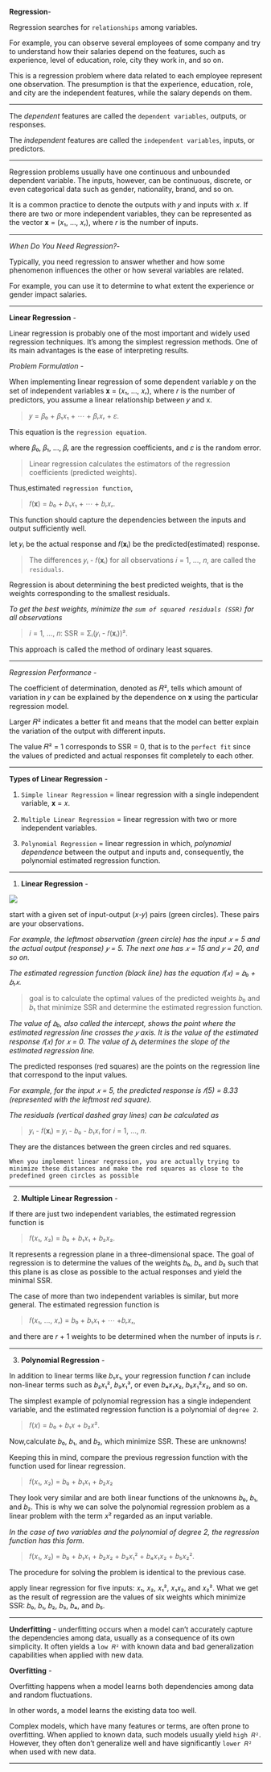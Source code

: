 **Regression**-

Regression searches for `relationships` among variables.

For example, you can observe several employees of some company and try to understand how their salaries depend on the features, such as experience, level of education, role, city they work in, and so on.

This is a regression problem where data related to each employee represent one observation. The presumption is that the experience, education, role, and city are the independent features, while the salary depends on them.
***

The *dependent* features are called the `dependent variables`, outputs, or responses.

The *independent* features are called the `independent variables`, inputs, or predictors.

***
Regression problems usually have one continuous and unbounded dependent variable. The inputs, however, can be continuous, discrete, or even categorical data such as gender, nationality, brand, and so on.

It is a common practice to denote the outputs with 𝑦 and inputs with 𝑥. If there are two or more independent variables, they can be represented as the vector 𝐱 = (𝑥₁, …, 𝑥ᵣ), where 𝑟 is the number of inputs.
***

*When Do You Need Regression?*-

Typically, you need regression to answer whether and how some phenomenon influences the other or how several variables are related.

For example, you can use it to determine to what extent the experience or gender impact salaries.
***

**Linear Regression** - 

Linear regression is probably one of the most important and widely used regression techniques. It’s among the simplest regression methods. One of its main advantages is the ease of interpreting results.

*Problem Formulation* - 

When implementing linear regression of some dependent variable 𝑦 on the set of independent variables 𝐱 = (𝑥₁, …, 𝑥ᵣ), where 𝑟 is the number of predictors, you assume a linear relationship between 𝑦 and x.

>𝑦 = 𝛽₀ + 𝛽₁𝑥₁ + ⋯ + 𝛽ᵣ𝑥ᵣ + 𝜀. 

This equation is the `regression equation`. 

where
𝛽₀, 𝛽₁, …, 𝛽ᵣ are the regression coefficients, and 𝜀 is the random error.

>Linear regression calculates the estimators of the regression coefficients (predicted weights).

Thus,estimated `regression function`,
> 𝑓(𝐱) = 𝑏₀ + 𝑏₁𝑥₁ + ⋯ + 𝑏ᵣ𝑥ᵣ.

 This function should capture the dependencies between the inputs and output sufficiently well.


let 𝑦ᵢ be the actual response and 𝑓(𝐱ᵢ) be the predicted(estimated) response.


>The differences 𝑦ᵢ - 𝑓(𝐱ᵢ) for all observations 𝑖 = 1, …, 𝑛, are called the `residuals`. 

Regression is about determining the best predicted weights, that is the weights corresponding to the smallest residuals.

*To get the best weights, minimize the `sum of squared residuals (SSR)` for all observations*
 >𝑖 = 1, …, 𝑛: SSR = Σᵢ(𝑦ᵢ - 𝑓(𝐱ᵢ))².
 
  This approach is called the method of ordinary least squares.
***


*Regression Performance* -


The coefficient of determination, denoted as 𝑅², tells which amount of variation in 𝑦 can be explained by the dependence on 𝐱 using the particular regression model. 

Larger 𝑅² indicates a better fit and means that the model can better explain the variation of the output with different inputs.

The value 𝑅² = 1 corresponds to SSR = 0, that is to the `perfect fit` since the values of predicted and actual responses fit completely to each other.
***
**Types of Linear Regression** - 

1. `Simple linear Regression` = linear regression with a single independent variable, 𝐱 = 𝑥.

2. `Multiple Linear Regression` = linear regression with two or more independent variables.
3. `Polynomial Regression` =  linear regression in which, *polynomial dependence* between the output and inputs and, consequently, the polynomial estimated regression function.
***

1. **Linear Regression** -

![](https://files.realpython.com/media/fig-lin-reg.a506035b654a.png)

start with a given set of input-output (𝑥-𝑦) pairs (green circles). These pairs are your observations. 

*For example, the leftmost observation (green circle) has the input 𝑥 = 5 and the actual output (response) 𝑦 = 5. The next one has 𝑥 = 15 and 𝑦 = 20, and so on.*

*The estimated regression function (black line) has the equation 𝑓(𝑥) = 𝑏₀ + 𝑏₁𝑥.*

 >goal is to calculate the optimal values of the predicted weights 𝑏₀ and 𝑏₁ that minimize SSR and determine the estimated regression function.
 
  *The value of 𝑏₀, also called the intercept, shows the point where the estimated regression line crosses the 𝑦 axis. It is the value of the estimated response 𝑓(𝑥) for 𝑥 = 0. The value of 𝑏₁ determines the slope of the estimated regression line.*

The predicted responses (red squares) are the points on the regression line that correspond to the input values. 

*For example, for the input 𝑥 = 5, the predicted response is 𝑓(5) = 8.33 (represented with the leftmost red square).*

*The residuals (vertical dashed gray lines) can be calculated as*
> 𝑦ᵢ - 𝑓(𝐱ᵢ) = 𝑦ᵢ - 𝑏₀ - 𝑏₁𝑥ᵢ for 𝑖 = 1, …, 𝑛. 

They are the distances between the green circles and red squares. 

`When you implement linear regression, you are actually trying to minimize these distances and make the red squares as close to the predefined green circles as possible`

***
2. **Multiple Linear Regression** - 

If there are just two independent variables, the estimated regression function is 
>𝑓(𝑥₁, 𝑥₂) = 𝑏₀ + 𝑏₁𝑥₁ + 𝑏₂𝑥₂.

 It represents a regression plane in a three-dimensional space. The goal of regression is to determine the values of the weights 𝑏₀, 𝑏₁, and 𝑏₂ such that this plane is as close as possible to the actual responses and yield the minimal SSR.

The case of more than two independent variables is similar, but more general. The estimated regression function is
> 𝑓(𝑥₁, …, 𝑥ᵣ) = 𝑏₀ + 𝑏₁𝑥₁ + ⋯ +𝑏ᵣ𝑥ᵣ,

 and there are 𝑟 + 1 weights to be determined when the number of inputs is 𝑟.

***
3. **Polynomial Regression** - 

In addition to linear terms like 𝑏₁𝑥₁, your regression function 𝑓 can include non-linear terms such as 𝑏₂𝑥₁², 𝑏₃𝑥₁³, or even 𝑏₄𝑥₁𝑥₂, 𝑏₅𝑥₁²𝑥₂, and so on.

The simplest example of polynomial regression has a single independent variable, and the estimated regression function is a polynomial of `degree 2`.
> 𝑓(𝑥) = 𝑏₀ + 𝑏₁𝑥 + 𝑏₂𝑥².

Now,calculate 𝑏₀, 𝑏₁, and 𝑏₂, which minimize SSR. These are unknowns!

Keeping this in mind, compare the previous regression function with the function used for linear regression.
>𝑓(𝑥₁, 𝑥₂) = 𝑏₀ + 𝑏₁𝑥₁ + 𝑏₂𝑥₂
 
 They look very similar and are both linear functions of the unknowns 𝑏₀, 𝑏₁, and 𝑏₂.
This is why we can solve the polynomial regression problem as a linear problem with the term 𝑥² regarded as an input variable.

*In the case of two variables and the polynomial of degree 2, the regression function has this form.*

 >𝑓(𝑥₁, 𝑥₂) = 𝑏₀ + 𝑏₁𝑥₁ + 𝑏₂𝑥₂ + 𝑏₃𝑥₁² + 𝑏₄𝑥₁𝑥₂ + 𝑏₅𝑥₂². 
 
 The procedure for solving the problem is identical to the previous case. 
 
 apply linear regression for five inputs: 𝑥₁, 𝑥₂, 𝑥₁², 𝑥₁𝑥₂, and 𝑥₂². 
 What we get as the result of regression are the values of six weights which minimize SSR: 𝑏₀, 𝑏₁, 𝑏₂, 𝑏₃, 𝑏₄, and 𝑏₅.
***

**Underfitting** - 
underfitting occurs when a model can’t accurately capture the dependencies among data, usually as a consequence of its own simplicity. It often yields a `low 𝑅²` with known data and bad generalization capabilities when applied with new data.

**Overfitting** - 

Overfitting happens when a model learns both dependencies among data and random fluctuations. 

In other words, a model learns the existing data too well. 

Complex models, which have many features or terms, are often prone to overfitting. When applied to known data, such models usually yield `high 𝑅²`. However, they often don’t generalize well and have significantly `lower 𝑅²` when used with new data.

***
